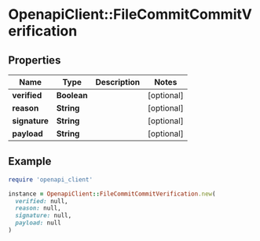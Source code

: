 # OpenapiClient::FileCommitCommitVerification

## Properties

| Name | Type | Description | Notes |
| ---- | ---- | ----------- | ----- |
| **verified** | **Boolean** |  | [optional] |
| **reason** | **String** |  | [optional] |
| **signature** | **String** |  | [optional] |
| **payload** | **String** |  | [optional] |

## Example

```ruby
require 'openapi_client'

instance = OpenapiClient::FileCommitCommitVerification.new(
  verified: null,
  reason: null,
  signature: null,
  payload: null
)
```

